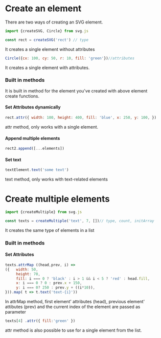 # Create an element
There are two ways of creating an SVG element.
```javascript
import {createSVG, Circle} from svg.js

const rect = createSVG('rect') // type
```
It creates a single element without attributes
```javascript
Circle({cx: 100, cy: 50, r: 10, fill: 'green'})//attributes
```
It creates a single element with attributes.
### Built in methods
It is built in method for the element you've created with above element create functions.
#### Set Attributes dynamically
```javascript
rect.attr({ width: 100, height: 400, fill: 'blue', x: 250, y: 100, })
```
attr method, only works with a single element.
#### Append multiple elements
```javascript
rect2.append([...elements])
```
#### Set text
```javascript
textElement.text('some text')
```
text method, only works with text-related elements

# Create multiple elements
```javascript
import {createMultiple} from svg.js

const texts = createMultiple('text', 7, [])// type, count, initArray
```
It creates the same type of elements in a list
### Built in methods
#### Set Attributes
```javascript
texts.attrMap ((head,prev, i) =>
({   width: 50,
     height: 70,
     fill: i === 0 ? 'black' : i > 1 && i < 5 ? 'red' : head.fill,
     x: i === 0 ? 0 : prev.x + 150,
     y: i === 0? 250 : prev.y + ((i*10)),
})).map( t => t.text('text-{i}'))
```
In attrMap method, first element' attributes (head),
previous element' attibutes (prev) and the current index of the element are passed as parameter
```javascript
texts[4] .attr({ fill:'green' })
```
attr method is also possible to use for a single element from the list.
